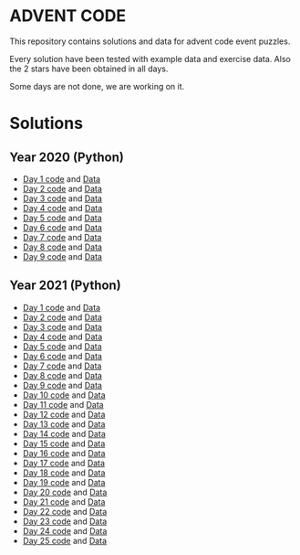 # ADVENT CODE

This repository contains solutions and data for advent code event puzzles.

Every solution have been tested with example data and exercise data. Also the 2 stars have been obtained in all days.

Some days are not done, we are working on it.

# Solutions

## Year 2020 (Python)

- [Day 1 code](./2020-2021/day1.py) and [Data](./2020-2021/data/day1.data.txt)
- [Day 2 code](./2020-2021/day2.py) and [Data](./2020-2021/data/day2.data.txt)
- [Day 3 code](./2020-2021/day3.py) and [Data](./2020-2021/data/day3.data.txt)
- [Day 4 code](./2020-2021/day4.py) and [Data](./2020-2021/data/day4.data.txt)
- [Day 5 code](./2020-2021/day5.py) and [Data](./2020-2021/data/day5.data.txt)
- [Day 6 code](./2020-2021/day6.py) and [Data](./2020-2021/data/day6.data.txt)
- [Day 7 code](./2020-2021/day7.py) and [Data](./2020-2021/data/day7.data.txt)
- [Day 8 code](./2020-2021/day8.py) and [Data](./2020-2021/data/day8.data.txt)
- [Day 9 code](./2020-2021/day9.py) and [Data](./2020-2021/data/day9.data.txt)

## Year 2021 (Python)

- [Day 1 code](./2021-2022/day1.py) and [Data](./2021-2022/data/day1.data.txt)
- [Day 2 code](./2021-2022/day2.py) and [Data](./2021-2022/data/day2.data.txt)
- [Day 3 code](./2021-2022/day3.py) and [Data](./2021-2022/data/day3.data.txt)
- [Day 4 code](./2021-2022/day4.py) and [Data](./2021-2022/data/day4.data.txt)
- [Day 5 code](./2021-2022/day5.py) and [Data](./2021-2022/data/day5.data.txt)
- [Day 6 code](./2021-2022/day6.py) and [Data](./2021-2022/data/day6.data.txt)
- [Day 7 code](./2021-2022/day7.py) and [Data](./2021-2022/data/day7.data.txt)
- [Day 8 code](./2021-2022/day8.py) and [Data](./2021-2022/data/day8.data.txt)
- [Day 9 code](./2021-2022/day9.py) and [Data](./2021-2022/data/day9.data.txt)
- [Day 10 code](./2021-2022/day10.py) and [Data](./2021-2022/data/day10.data.txt)
- [Day 11 code](./2021-2022/day11.py) and [Data](./2021-2022/data/day11.data.txt)
- [Day 12 code](./2021-2022/day12.py) and [Data](./2021-2022/data/day12.data.txt)
- [Day 13 code](./2021-2022/day13.py) and [Data](./2021-2022/data/day13.data.txt)
- [Day 14 code](./2021-2022/day14.py) and [Data](./2021-2022/data/day14.data.txt)
- [Day 15 code](./2021-2022/day15.py) and [Data](./2021-2022/data/day15.data.txt)
- [Day 16 code](./2021-2022/day16.py) and [Data](./2021-2022/data/day16.data.txt)
- [Day 17 code](./2021-2022/day17.py) and [Data](./2021-2022/data/day17.data.txt)
- [Day 18 code](./2021-2022/day18.py) and [Data](./2021-2022/data/day18.data.txt)
- [Day 19 code](./2021-2022/day19.py) and [Data](./2021-2022/data/day19.data.txt)
- [Day 20 code](./2021-2022/day20.py) and [Data](./2021-2022/data/day20.data.txt)
- [Day 21 code](./2021-2022/day21.py) and [Data](./2021-2022/data/day21.data.txt)
- [Day 22 code](./2021-2022/day22.py) and [Data](./2021-2022/data/day22.data.txt)
- [Day 23 code](./2021-2022/day23.py) and [Data](./2021-2022/data/day23.data.txt)
- [Day 24 code](./2021-2022/day24.py) and [Data](./2021-2022/data/day24.data.txt)
- [Day 25 code](./2021-2022/day25.py) and [Data](./2021-2022/data/day25.data.txt)
